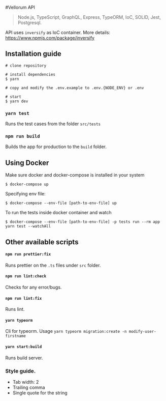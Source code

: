 #Vellorum API

> Node.js, TypeScript, GraphQL, Express, TypeORM, IoC, SOLID, Jest, Postgresql.

API uses `inversify` as IoC container. More details: https://www.npmjs.com/package/inversify

## Installation guide

```
# clone repository

# install dependencies
$ yarn

# copy and modify the .env.example to .env.{NODE_ENV} or .env

# start
$ yarn dev
```

### `yarn test`

Runs the test cases from the folder `src/tests`

### `npm run build`

Builds the app for production to the `build` folder.

## Using Docker

Make sure docker and docker-compose is installed in your system

```
$ docker-compose up

```

Specifying env file:

```
$ docker-compose --env-file [path-to-env-file] up
```

To run the tests inside docker container and watch

```
$ docker-compose --env-file [path-to-env-file] -p tests run --rm app yarn test --watchAll
```

## Other available scripts

#### `npm run prettier:fix`

Runs prettier on the `.ts` files under `src` folder.

#### `npm run lint:check`

Checks for any error/bugs.

#### `npm run lint:fix`

Runs lint.

#### `yarn typeorm`

Cli for typeorm. Usage `yarn typeorm migration:create -n modify-user-firstname`

#### `yarn start:build`

Runs build server.

### Style guide.

- Tab width: 2
- Trailing comma
- Single quote for the string
